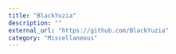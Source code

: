 ```yaml
---
title: "BlackYuzia"
description: ""
external_url: "https://github.com/BlackYuzia"
category: "Miscellaneous"
---
```

